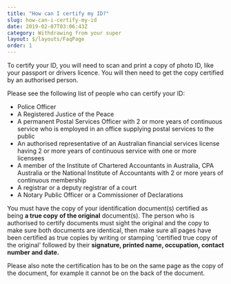 ```yaml
---
title: "How can I certify my ID?"
slug: how-can-i-certify-my-id
date: 2019-02-07T03:06:43Z
category: Withdrawing from your super
layout: $/layouts/FaqPage
order: 1
---
```


To certify your ID, you will need to scan and print a copy of photo ID, like your passport or drivers licence. You will then need to get the copy certified by an authorised person.

Please see the following list of people who can certify your ID:

- Police Officer
- A Registered Justice of the Peace
- A permanent Postal Services Officer with 2 or more years of continuous service who is employed in an office supplying postal services to the public
- An authorised representative of an Australian financial services license having 2 or more years of continuous service with one or more licensees
- A member of the Institute of Chartered Accountants in Australia, CPA Australia or the National Institute of Accountants with 2 or more years of continuous membership
- A registrar or a deputy registrar of a court
- A Notary Public Officer or a Commissioner of Declarations

You must have the copy of your identification document(s) certified as being **a true copy** **of the original** document(s). The person who is authorised to certify documents must sight the original and the copy to make sure both documents are identical, then make sure all pages have been certified as true copies by writing or stamping 'certified true copy of the original' followed by their **signature, printed name, occupation, contact number and date.**

Please also note the certification has to be on the same page as the copy of the document, for example it cannot be on the back of the document.
